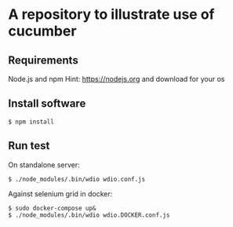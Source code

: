 # A repository to illustrate use of cucumber

## Requirements
Node.js and npm
Hint: https://nodejs.org and download for your os

## Install software
```
$ npm install
```

## Run test
On standalone server:
```
$ ./node_modules/.bin/wdio wdio.conf.js
```

Against selenium grid in docker:
```
$ sudo docker-compose up&
$ ./node_modules/.bin/wdio wdio.DOCKER.conf.js
```
